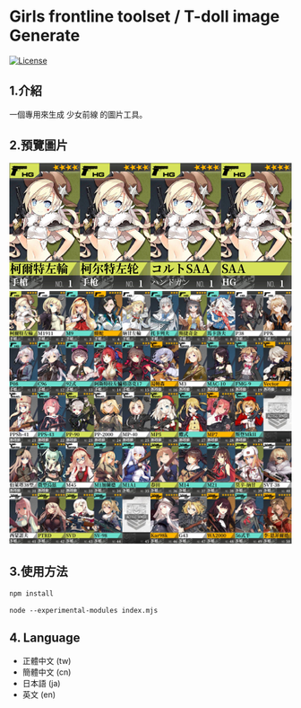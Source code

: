 # Girls frontline toolset / T-doll image Generate

[![License](https://img.shields.io/github/license/girls-frontline-toolset/t-doll-image-generate.svg?style=flat-square)](/LICENSE)

## 1.介紹
一個專用來生成 少女前線 的圖片工具。

## 2.預覽圖片
<img src="/example/example.jpg" alt="example"/>
<img src="/example/sprites-example.jpg" alt="sprites example"/>

## 3.使用方法
```
npm install
```

```
node --experimental-modules index.mjs
```

## 4. Language
* 正體中文 (tw)
* 簡體中文 (cn)
* 日本語 (ja)
* 英文 (en)
